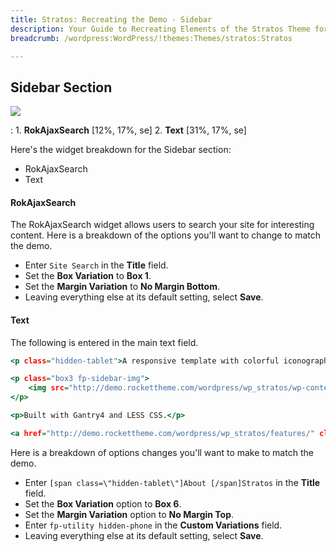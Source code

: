 ```yaml
---
title: Stratos: Recreating the Demo - Sidebar
description: Your Guide to Recreating Elements of the Stratos Theme for WordPress
breadcrumb: /wordpress:WordPress/!themes:Themes/stratos:Stratos

---
```


Sidebar Section
-----

![][demo]

:	1. **RokAjaxSearch** [12%, 17%, se]
	2. **Text** [31%, 17%, se]

Here's the widget breakdown for the Sidebar section:

* RokAjaxSearch
* Text

#### RokAjaxSearch

The RokAjaxSearch widget allows users to search your site for interesting content. Here is a breakdown of the options you'll want to change to match the demo.

* Enter `Site Search` in the **Title** field.
* Set the **Box Variation** to **Box 1**.
* Set the **Margin Variation** to **No Margin Bottom**.
* Leaving everything else at its default setting, select **Save**.

#### Text

The following is entered in the main text field.

~~~ .html
<p class="hidden-tablet">A responsive template with colorful iconography.</p>

<p class="box3 fp-sidebar-img">
    <img src="http://demo.rockettheme.com/wordpress/wp_stratos/wp-content/rockettheme/rt_stratos_wp/frontpage/sidebar/img1.png" alt="image" />
</p>

<p>Built with Gantry4 and LESS CSS.</p>

<a href="http://demo.rockettheme.com/wordpress/wp_stratos/features/" class="readon">Read More</a>
~~~

Here is a breakdown of options changes you'll want to make to match the demo.

* Enter `[span class=\"hidden-tablet\"]About [/span]Stratos` in the **Title** field.
* Set the **Box Variation** option to **Box 6**.
* Set the **Margin Variation** option to **No Margin Top**.
* Enter `fp-utility hidden-phone` in the **Custom Variations** field.
* Leaving everything else at its default setting, select **Save**.

[demo]: assets/demo_3.jpeg
